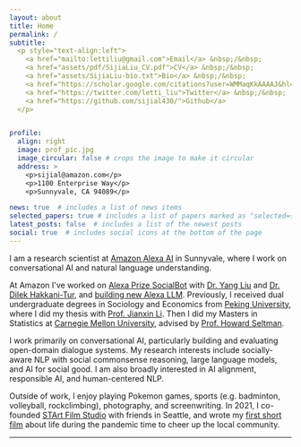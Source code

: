 ```yaml
---
layout: about
title: Home
permalink: /
subtitle: 
  <p style="text-align:left">
    <a href="mailto:lettiliu@gmail.com">Email</a> &nbsp;/&nbsp;
    <a href="assets/pdf/SijiaLiu_CV.pdf">CV</a> &nbsp;/&nbsp;
    <a href="assets/SijiaLiu-bio.txt">Bio</a> &nbsp;/&nbsp;
    <a href="https://scholar.google.com/citations?user=WMMaqKkAAAAJ&hl=en&oi=ao">Google Scholar</a> &nbsp;/&nbsp;
    <a href="https://twitter.com/letti_liu">Twitter</a> &nbsp;/&nbsp;
    <a href="https://github.com/sijial430/">Github</a>
  </p>


profile:
  align: right
  image: prof_pic.jpg
  image_circular: false # crops the image to make it circular
  address: >
    <p>sijial@amazon.com</p>
    <p>1100 Enterprise Way</p>
    <p>Sunnyvale, CA 94089</p>

news: true  # includes a list of news items
selected_papers: true # includes a list of papers marked as "selected={true}"
latest_posts: false  # includes a list of the newest posts
social: true  # includes social icons at the bottom of the page
---
```


I am a research scientist at <a href="https://www.amazon.science/research-areas/conversational-ai-natural-language-processing">Amazon Alexa AI</a> in Sunnyvale, where I work on conversational AI and natural language understanding.

At Amazon I've worked on <a href="https://www.amazon.science/alexa-prize/socialbot-grand-challenge">Alexa Prize SocialBot</a> with <a href="https://scholar.google.com/citations?user=w90wOucAAAAJ&hl=en">Dr. Yang Liu</a> and <a href="https://scholar.google.com/citations?user=GMcL_9kAAAAJ&hl=en">Dr. Dilek Hakkani-Tur</a>, and <a href="https://www.aboutamazon.com/news/devices/amazon-alexa-generative-ai">building new Alexa LLM</a>. Previously, I received dual undergraduate degrees in Sociology and Economics from <a href="https://english.pku.edu.cn/">Peking University</a>, where I did my thesis with <a href="http://www.shehui.pku.edu.cn/sz/content.aspx?nodeid=72">Prof. Jianxin Li</a>. Then I did my Masters in Statistics at <a href="https://www.cmu.edu/dietrich/statistics-datascience/index.html">Carnegie Mellon University</a>, advised by <a href="https://www.stat.cmu.edu/~hseltman/AboutMe.html">Prof. Howard Seltman</a>.

I work primarily on conversational AI, particularly building and evaluating open-domain dialogue systems. My research interests include socially-aware NLP with social commonsense reasoning, large language models, and AI for social good. I am also broadly interested in AI alignment, responsible AI, and human-centered NLP. 

Outside of work, I enjoy playing Pokemon games, sports (e.g. badminton, volleyball, rockclimbing), photography, and screenwriting. In 2021, I co-founded <a href="https://www.startfilmstudio.org/home">STArt Film Studio</a> with friends in Seattle, and wrote my <a href="https://www.startfilmstudio.org/film-projects#h.4c6r5ada2ogv">first short film</a>  about life during the pandemic time to cheer up the local community. 

---